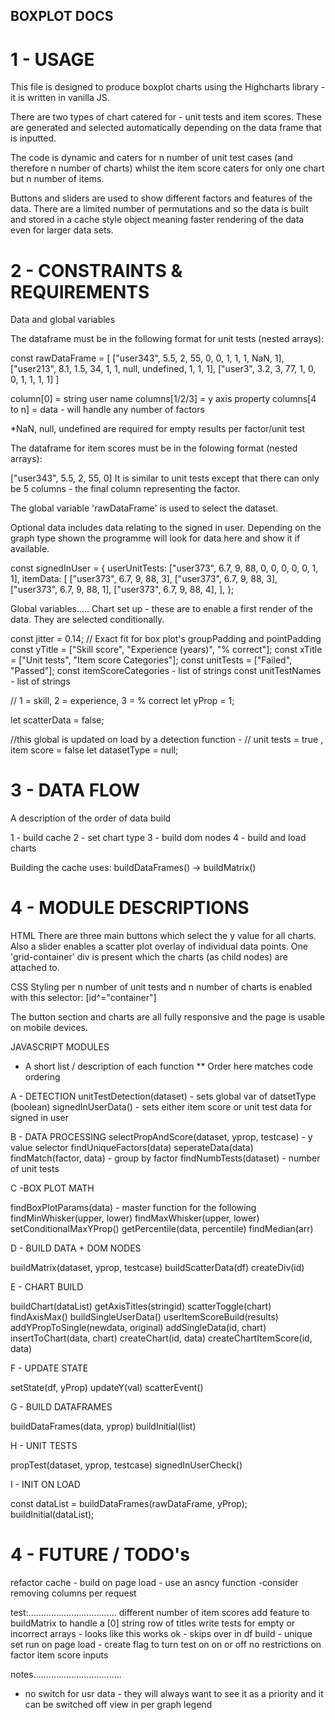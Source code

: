 ## BOXPLOT DOCS

# 1 - USAGE

This file is designed to produce boxplot charts using the Highcharts library - it is written in vanilla JS.

There are two types of chart catered for - unit tests and item scores. These are generated and selected automatically depending on the data frame that is inputted.

The code is dynamic and caters for n number of unit test cases (and therefore n number of charts) whilst the item score caters for only one chart but n number of items.

Buttons and sliders are used to show different factors and features of the data. There are a limited number of permutations and so the data is built and stored in a cache style object meaning faster rendering of the data even for larger data sets.

# 2 - CONSTRAINTS & REQUIREMENTS
Data and global variables

The dataframe must be in the following format for unit tests (nested arrays):

const rawDataFrame = [
  ["user343", 5.5, 2,   55,     0, 0, 1, 1, 1, NaN, 1],
  ["user213", 8.1, 1.5, 34,     1, 1, null, undefined, 1, 1, 1],
  ["user3",   3.2, 3,   77,     1, 0, 0, 1, 1, 1, 1]
]

column[0] = string user name
columns[1/2/3] = y axis property
columns[4 to n] = data - will handle any number of factors

*NaN, null, undefined are required for empty results per factor/unit test

The dataframe for item scores must be in the folowing format (nested arrays):

["user343", 5.5, 2, 55, 0]
It is similar to unit tests except that there can only be 5 columns - the final column representing the factor.

The global variable 'rawDataFrame' is used to select the dataset.

Optional data includes data relating to the signed in user. Depending on the graph type shown the programme will look for data here and show it if available. 

const signedInUser = {
  userUnitTests: ["user373", 6.7, 9, 88, 0, 0, 0, 0, 0, 1, 1],
  itemData: [
    ["user373", 6.7, 9, 88, 3],
    ["user373", 6.7, 9, 88, 3],
    ["user373", 6.7, 9, 88, 1],
    ["user373", 6.7, 9, 88, 4],
  ],
};

Global variables.....
Chart set up - these are to enable a first render of the data. They are selected conditionally.

const jitter = 0.14; // Exact fit for box plot's groupPadding and pointPadding
const yTitle = ["Skill score", "Experience (years)", "% correct"];
const xTitle = ["Unit tests", "Item score Categories"];
const unitTests = ["Failed", "Passed"];
const itemScoreCategories - list of strings
const unitTestNames - list of strings

// 1 = skill, 2 = experience, 3 = % correct
let yProp = 1; 

let scatterData = false;

//this global is updated on load by a detection function - 
// unit tests = true , item score  = false
let datasetType = null;

# 3 - DATA FLOW
A description of the order of data build

1 - build cache
2 - set chart type
3 - build dom nodes
4 - build and load charts

Building the cache uses:
buildDataFrames() -> buildMatrix()

# 4 - MODULE DESCRIPTIONS

HTML
There are three main buttons which select the y value for all charts.
Also a slider enables a scatter plot overlay of individual data points.
One 'grid-container' div is present which the charts (as child nodes) are attached to.

CSS
Styling per n number of unit tests and n number of charts is enabled with this selector: [id^="container"] 

The button section and charts are all fully responsive and the page is usable on mobile devices.

JAVASCRIPT MODULES
* A short list / description of each function
** Order here matches code ordering

A - DETECTION
unitTestDetection(dataset) - sets global var of datsetType (boolean)
signedInUserData() - sets either item score or unit test data for signed in user

B - DATA PROCESSING
selectPropAndScore(dataset, yprop, testcase) - y value selector
findUniqueFactors(data) 
seperateData(data) 
findMatch(factor, data) - group by factor
findNumbTests(dataset) - number of unit tests

C -BOX PLOT MATH

findBoxPlotParams(data) - master function for the following
findMinWhisker(upper, lower)
findMaxWhisker(upper, lower)
setConditionalMaxYProp()
getPercentile(data, percentile) 
findMedian(arr)

D - BUILD DATA + DOM NODES

buildMatrix(dataset, yprop, testcase)
buildScatterData(df)
createDiv(id)

E - CHART BUILD

buildChart(dataList)
getAxisTitles(stringid)
scatterToggle(chart)
findAxisMax()
buildSingleUserData()
userItemScoreBuild(results)
addYPropToSingle(newdata, original)
addSingleData(id, chart)
insertToChart(data, chart)
createChart(id, data)
createChartItemScore(id, data)

F - UPDATE STATE

setState(df, yProp)
updateY(val) 
scatterEvent()

G - BUILD DATAFRAMES

buildDataFrames(data, yprop)
buildInitial(list)


H - UNIT TESTS

propTest(dataset, yprop, testcase)
signedInUserCheck() 

I - INIT ON LOAD

const dataList = buildDataFrames(rawDataFrame, yProp);
buildInitial(dataList);


# 4 - FUTURE / TODO's

refactor cache - build on page load - use an asncy function 
-consider removing columns per request

test:...................................
    different number of item scores 
    add feature to buildMatrix to handle a [0] string row of titles
    write tests for empty or incorrect arrays - looks like this works ok - skips over in df build - unique set
    run on page load - create flag to turn test on on or off
    no restrictions on factor item score inputs

notes...................................

* no switch for usr data - they will always want to see it as a priority and it can be switched off view in per graph legend




